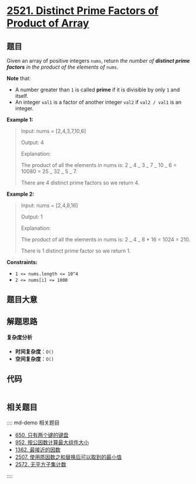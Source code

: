 # [2521. Distinct Prime Factors of Product of Array](https://leetcode.com/problems/distinct-prime-factors-of-product-of-array/)

## 题目

Given an array of positive integers `nums`, return _the number of **distinct
prime factors** in the product of the elements of_ `nums`.

**Note** that:

- A number greater than `1` is called **prime** if it is divisible by only `1` and itself.
- An integer `val1` is a factor of another integer `val2` if `val2 / val1` is an integer.

**Example 1:**

> Input: nums = [2,4,3,7,10,6]
>
> Output: 4
>
> Explanation:
>
> The product of all the elements in nums is: 2 _ 4 _ 3 _ 7 _ 10 _ 6 = 10080 = 25 _ 32 _ 5 _ 7.
>
> There are 4 distinct prime factors so we return 4.

**Example 2:**

> Input: nums = [2,4,8,16]
>
> Output: 1
>
> Explanation:
>
> The product of all the elements in nums is: 2 _ 4 _ 8 \* 16 = 1024 = 210.
>
> There is 1 distinct prime factor so we return 1.

**Constraints:**

- `1 <= nums.length <= 10^4`
- `2 <= nums[i] <= 1000`

## 题目大意

## 解题思路

#### 复杂度分析

- **时间复杂度**：`O()`
- **空间复杂度**：`O()`

## 代码

```javascript

```

## 相关题目

:::: md-demo 相关题目

- [650. 只有两个键的键盘](https://leetcode.com/problems/2-keys-keyboard)
- [952. 按公因数计算最大组件大小](https://leetcode.com/problems/largest-component-size-by-common-factor)
- [1362. 最接近的因数](https://leetcode.com/problems/closest-divisors)
- [2507. 使用质因数之和替换后可以取到的最小值](https://leetcode.com/problems/smallest-value-after-replacing-with-sum-of-prime-factors)
- [2572. 无平方子集计数](https://leetcode.com/problems/count-the-number-of-square-free-subsets)

::::
